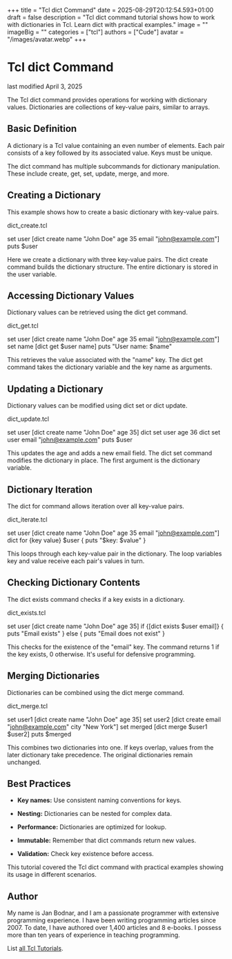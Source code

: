 +++
title = "Tcl dict Command"
date = 2025-08-29T20:12:54.593+01:00
draft = false
description = "Tcl dict command tutorial shows how to work with dictionaries in Tcl. Learn dict with practical examples."
image = ""
imageBig = ""
categories = ["tcl"]
authors = ["Cude"]
avatar = "/images/avatar.webp"
+++

# Tcl dict Command

last modified April 3, 2025

The Tcl dict command provides operations for working with dictionary
values. Dictionaries are collections of key-value pairs, similar to arrays.

## Basic Definition

A dictionary is a Tcl value containing an even number of elements. Each pair
consists of a key followed by its associated value. Keys must be unique.

The dict command has multiple subcommands for dictionary
manipulation. These include create, get, set, update, merge, and more.

## Creating a Dictionary

This example shows how to create a basic dictionary with key-value pairs.

dict_create.tcl
  

set user [dict create name "John Doe" age 35 email "john@example.com"]
puts $user

Here we create a dictionary with three key-value pairs. The dict create
command builds the dictionary structure. The entire dictionary is stored in the
user variable.

## Accessing Dictionary Values

Dictionary values can be retrieved using the dict get command.

dict_get.tcl
  

set user [dict create name "John Doe" age 35 email "john@example.com"]
set name [dict get $user name]
puts "User name: $name"

This retrieves the value associated with the "name" key. The dict get
command takes the dictionary variable and the key name as arguments.

## Updating a Dictionary

Dictionary values can be modified using dict set or dict update.

dict_update.tcl
  

set user [dict create name "John Doe" age 35]
dict set user age 36
dict set user email "john@example.com"
puts $user

This updates the age and adds a new email field. The dict set command
modifies the dictionary in place. The first argument is the dictionary variable.

## Dictionary Iteration

The dict for command allows iteration over all key-value pairs.

dict_iterate.tcl
  

set user [dict create name "John Doe" age 35 email "john@example.com"]
dict for {key value} $user {
    puts "$key: $value"
}

This loops through each key-value pair in the dictionary. The loop variables
key and value receive each pair's values in turn.

## Checking Dictionary Contents

The dict exists command checks if a key exists in a dictionary.

dict_exists.tcl
  

set user [dict create name "John Doe" age 35]
if {[dict exists $user email]} {
    puts "Email exists"
} else {
    puts "Email does not exist"
}

This checks for the existence of the "email" key. The command returns 1 if the
key exists, 0 otherwise. It's useful for defensive programming.

## Merging Dictionaries

Dictionaries can be combined using the dict merge command.

dict_merge.tcl
  

set user1 [dict create name "John Doe" age 35]
set user2 [dict create email "john@example.com" city "New York"]
set merged [dict merge $user1 $user2]
puts $merged

This combines two dictionaries into one. If keys overlap, values from the later
dictionary take precedence. The original dictionaries remain unchanged.

## Best Practices

- **Key names:** Use consistent naming conventions for keys.

- **Nesting:** Dictionaries can be nested for complex data.

- **Performance:** Dictionaries are optimized for lookup.

- **Immutable:** Remember that dict commands return new values.

- **Validation:** Check key existence before access.

 

This tutorial covered the Tcl dict command with practical
examples showing its usage in different scenarios.

## Author

My name is Jan Bodnar, and I am a passionate programmer with extensive
programming experience. I have been writing programming articles since 2007.
To date, I have authored over 1,400 articles and 8 e-books. I possess more
than ten years of experience in teaching programming.

List [all Tcl Tutorials](/tcl/).